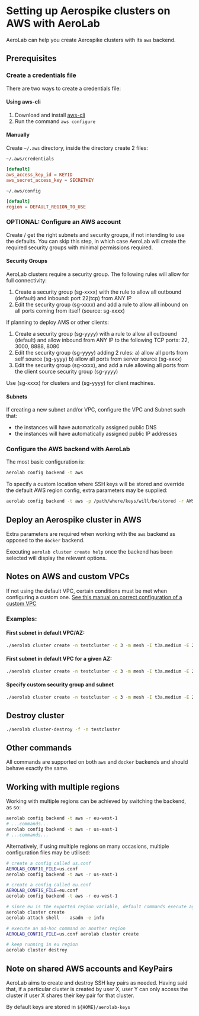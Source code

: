 # Setting up Aerospike clusters on AWS with AeroLab

AeroLab can help you create Aerospike clusters with its `aws` backend.

## Prerequisites

### Create a credentials file

There are two ways to create a credentials file:

#### Using aws-cli

1. Download and install [aws-cli](https://docs.aws.amazon.com/cli/latest/userguide/getting-started-install.html)
2. Run the command `aws configure`

#### Manually

Create `~/.aws` directory, inside the directory create 2 files:

`~/.aws/credentials`

```toml
[default]
aws_access_key_id = KEYID
aws_secret_access_key = SECRETKEY
```

`~/.aws/config`

```toml
[default]
region = DEFAULT_REGION_TO_USE
```

### OPTIONAL: Configure an AWS account

Create / get the right subnets and security groups, if not intending to use the defaults. You can skip this step, in which case AeroLab will create the required security groups with minimal permissions required.

#### Security Groups

AeroLab clusters require a security group. The following rules will allow for full connectivity:
1. Create a security group (sg-xxxx) with the rule to allow all outbound (default) and inbound: port 22(tcp) from ANY IP
2. Edit the security group (sg-xxxx) and add a rule to allow all inbound on all ports coming from itself (source: sg-xxxx)

If planning to deploy AMS or other clients:
1. Create a security group (sg-yyyy) with a rule to allow all outbound (default) and allow inbound from ANY IP to the following TCP ports: 22, 3000, 8888, 8080
2. Edit the security group (sg-yyyy) adding 2 rules:
   a) allow all ports from self source (sg-yyyy)
   b) allow all ports from server source (sg-xxxx)
3. Edit the security group (sg-xxxx), and add a rule allowing all ports from the client source security group (sg-yyyy)

Use (sg-xxxx) for clusters and (sg-yyyy) for client machines.

#### Subnets

If creating a new subnet and/or VPC, configure the VPC and Subnet such that:
* the instances will have automatically assigned public DNS
* the instances will have automatically assigned public IP addresses

### Configure the AWS backend with AeroLab

The most basic configuration is:
```bash
aerolab config backend -t aws
```

To specify a custom location where SSH keys will be stored and override the default AWS region config, extra parameters may be supplied:

```bash
aerolab config backend -t aws -p /path/where/keys/will/be/stored -r AWS_REGION
```

## Deploy an Aerospike cluster in AWS

Extra parameters are required when working with the `aws` backend as opposed to the `docker` backend.

Executing `aerolab cluster create help` once the backend has been selected will display the relevant options.

## Notes on AWS and custom VPCs

If not using the default VPC, certain conditions must be met when configuring a custom one. [See this manual on correct configuration of a custom VPC](VPC.md)

### Examples:

#### First subnet in default VPC/AZ:

```bash
./aerolab cluster create -n testcluster -c 3 -m mesh -I t3a.medium -E 20
```

#### First subnet in default VPC for a given AZ:

```bash
./aerolab cluster create -n testcluster -c 3 -m mesh -I t3a.medium -E 20 -U us-east-1a
```

#### Specify custom security group and subnet

```bash
./aerolab cluster create -n testcluster -c 3 -m mesh -I t3a.medium -E 20 -S sg-03430d698bffb44a3 -U subnet-06cc8a834647c4cc3
```

## Destroy cluster
```bash
./aerolab cluster-destroy -f -n testcluster
```

## Other commands

All commands are supported on both `aws` and `docker` backends and should behave exactly the same.

## Working with multiple regions

Working with multiple regions can be achieved by switching the backend, as so:

```bash
aerolab config backend -t aws -r eu-west-1
# ...commands...
aerolab config backend -t aws -r us-east-1
# ...commands...
```

Alternatively, if using multiple regions on many occasions, multiple configuration files may be utilised:

```bash
# create a config called us.conf
AEROLAB_CONFIG_FILE=us.conf
aerolab config backend -t aws -r us-east-1

# create a config called eu.conf
AEROLAB_CONFIG_FILE=eu.conf
aerolab config backend -t aws -r eu-west-1

# since eu is the exported region variable, default commands execute against it
aerolab cluster create
aerolab attach shell -- asadm -e info

# execute an ad-hoc command on another region
AEROLAB_CONFIG_FILE=us.conf aerolab cluster create

# keep running in eu region
aerolab cluster destroy
```

## Note on shared AWS accounts and KeyPairs

AeroLab aims to create and destroy SSH key pairs as needed. Having said that, if a particular cluster is created by user X, user Y can only access the cluster if user X shares their key pair for that cluster.

By default keys are stored in `${HOME}/aerolab-keys`
